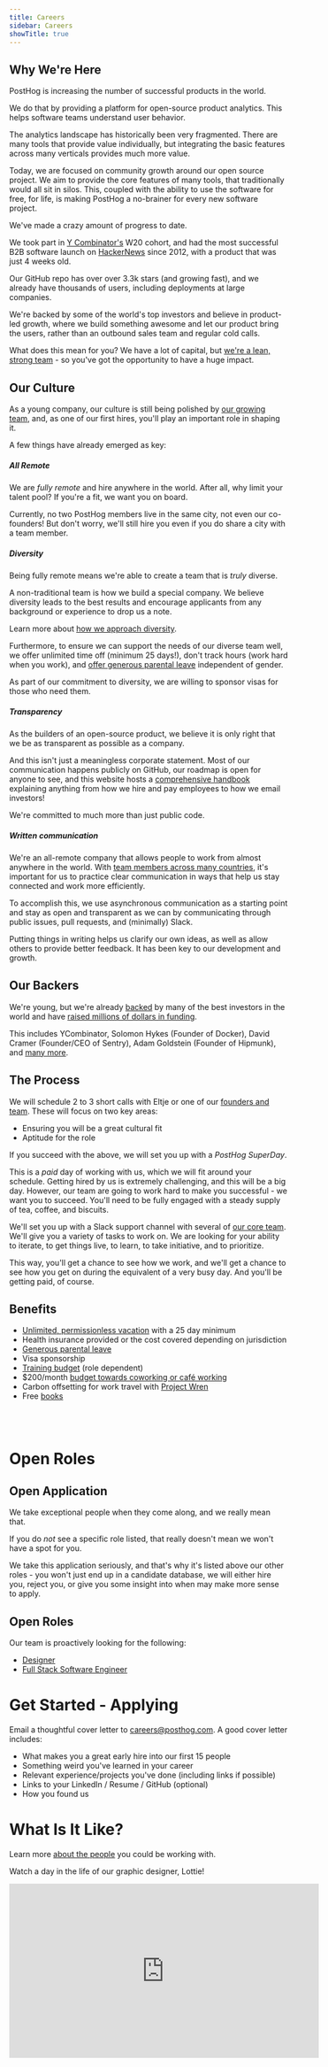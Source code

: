 ```yaml
---
title: Careers
sidebar: Careers
showTitle: true
---
```


## Why We're Here

PostHog is increasing the number of successful products in the world.

We do that by providing a platform for open-source product analytics. This helps software teams understand user behavior.

The analytics landscape has historically been very fragmented. There are many tools that provide value individually, but integrating the basic features across many verticals provides much more value.

Today, we are focused on community growth around our open source project. We aim to provide the core features of many tools, that traditionally would all sit in silos. This, coupled with the ability to use the software for free, for life, is making PostHog a no-brainer for every new software project.

We've made a crazy amount of progress to date.

We took part in [Y Combinator's](https://www.ycombinator.com/) W20 cohort, and had the most successful B2B software launch on [HackerNews](https://news.ycombinator.com/) since 2012, with a product that was just 4 weeks old.

Our GitHub repo has over over 3.3k stars (and growing fast), and we already have thousands of users, including deployments at large companies. 

We're backed by some of the world's top investors and believe in product-led growth, where we build something awesome and let our product bring the users, rather than an outbound sales team and regular cold calls.

What does this mean for you? We have a lot of capital, but [we're a lean, strong team](handbook/company/team) - so you've got the opportunity to have a huge impact.

## Our Culture

As a young company, our culture is still being polished by [our growing team](handbook/company/team), and, as one of our first hires, you'll play an important role in shaping it. 

A few things have already emerged as key:

##### All Remote

We are _fully remote_ and hire anywhere in the world. After all, why limit your talent pool? If you're a fit, we want you on board. 

Currently, no two PostHog members live in the same city, not even our co-founders! But don't worry, we'll still hire you even if you do share a city with a team member.

##### Diversity

Being fully remote means we're able to create a team that is _truly_ diverse.

A non-traditional team is how we build a special company. We believe diversity leads to the best results and encourage applicants from any background or experience to drop us a note. 

Learn more about [how we approach diversity](/handbook/company/diversity).

Furthermore, to ensure we can support the needs of our diverse team well, we offer unlimited time off (minimum 25 days!), don't track hours (work hard when you work), and [offer generous parental leave](/handbook/people/time-off#parental-leave) independent of gender. 

As part of our commitment to diversity, we are willing to sponsor visas for those who need them.

##### Transparency

As the builders of an open-source product, we believe it is only right that we be as transparent as possible as a company.

And this isn't just a meaningless corporate statement. Most of our communication happens publicly on GitHub, our roadmap is open for anyone to see, and this website hosts a [comprehensive handbook](/handbook) explaining anything from how we hire and pay employees to how we email investors!

We're committed to much more than just public code.

##### Written communication

We're an all-remote company that allows people to work from almost anywhere in the world. With [team members across many countries](handbook/company/team), it's important for us to practice clear communication in ways that help us stay connected and work more efficiently.

To accomplish this, we use asynchronous communication as a starting point and stay as open and transparent as we can by communicating through public issues, pull requests, and (minimally) Slack.

Putting things in writing helps us clarify our own ideas, as well as allow others to provide better feedback. It has been key to our development and growth.

## Our Backers

We're young, but we're already [backed](/handbook/strategy/investors) by many of the best investors in the world and have [raised millions of dollars in funding](/blog/raising-3m-for-os).

This includes YCombinator, Solomon Hykes (Founder of Docker), David Cramer (Founder/CEO of Sentry), Adam Goldstein (Founder of Hipmunk), and [many more](/handbook/strategy/investors).

## The Process

We will schedule 2 to 3 short calls with Eltje or one of our [founders and team](handbook/company/team). These will focus on two key areas:

* Ensuring you will be a great cultural fit
* Aptitude for the role

If you succeed with the above, we will set you up with a *PostHog SuperDay*.

This is a *paid* day of working with us, which we will fit around your schedule. Getting hired by us is extremely challenging, and this will be a big day. However, our team are going to work hard to make you successful - we want you to succeed. You'll need to be fully engaged with a steady supply of tea, coffee, and biscuits.

We'll set you up with a Slack support channel with several of [our core team](handbook/company/team). We'll give you a variety of tasks to work on. We are looking for your ability to iterate, to get things live, to learn, to take initiative, and to prioritize.

This way, you'll get a chance to see how we work, and we'll get a chance to see how you get on during the equivalent of a very busy day. And you'll be getting paid, of course.

## Benefits

* [Unlimited, permissionless vacation](/handbook/people/time-off) with a 25 day minimum
* Health insurance provided or the cost covered depending on jurisdiction
* [Generous parental leave](/handbook/people/time-off#parental-leave)
* Visa sponsorship
* [Training budget](/handbook/people/training#training-budget) (role dependent)
* \$200/month [budget towards coworking or café working](/handbook/people/spending-money#work-space)
* Carbon offsetting for work travel with [Project Wren](https://projectwren.com/) 
* Free [books](/handbook/people/training#books)

<br>
<br>

# Open Roles

## Open Application

We take exceptional people when they come along, and we really mean that.

If you do *not* see a specific role listed, that really doesn't mean we won't have a spot for you.

We take this application seriously, and that's why it's listed above our other roles - you won't just end up in a candidate database, we will either hire you, reject you, or give you some insight into when may make more sense to apply.

## Open Roles

Our team is proactively looking for the following:

* [Designer](/careers/designer)
* [Full Stack Software Engineer](/careers/full-stack-software-engineer)


# Get Started - Applying

Email a thoughtful cover letter to [careers@posthog.com](mailto:careers@posthog.com). A good cover letter includes:

* What makes you a great early hire into our first 15 people
* Something weird you've learned in your career
* Relevant experience/projects you've done (including links if possible)
* Links to your LinkedIn / Resume / GitHub (optional)
* How you found us

# What Is It Like?

Learn more [about the people](/handbook/company/team) you could be working with.

Watch a day in the life of our graphic designer, Lottie!

<iframe width="560" height="315" src="https://www.youtube.com/embed/xlODCLrZyvM" frameborder="0" allow="accelerometer; autoplay; clipboard-write; encrypted-media; gyroscope; picture-in-picture" allowfullscreen></iframe>
